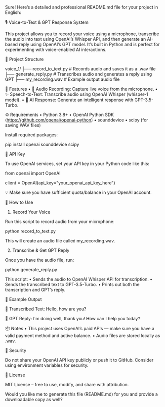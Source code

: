 Sure! Here’s a detailed and professional README.md file for your project in English:

🎙️ Voice-to-Text & GPT Response System

This project allows you to record your voice using a microphone, transcribe the audio into text using OpenAI’s Whisper API, and then generate an AI-based reply using OpenAI’s GPT model. It’s built in Python and is perfect for experimenting with voice-enabled AI interactions.

📁 Project Structure

voice_1/
├── record_to_text.py       # Records audio and saves it as a .wav file
├── generate_reply.py       # Transcribes audio and generates a reply using GPT
├── my_recording.wav        # Example output audio file

🧠 Features
 • 🎤 Audio Recording: Capture live voice from the microphone.
 • ✨ Speech-to-Text: Transcribe audio using OpenAI Whisper (whisper-1 model).
 • 🤖 AI Response: Generate an intelligent response with GPT-3.5-Turbo.

⚙️ Requirements
 • Python 3.8+
 • OpenAI Python SDK (https://github.com/openai/openai-python)
 • sounddevice
 • scipy (for saving WAV files)

Install required packages:

pip install openai sounddevice scipy

🔑 API Key

To use OpenAI services, set your API key in your Python code like this:

from openai import OpenAI

client = OpenAI(api_key="your_openai_api_key_here")

 💡 Make sure you have sufficient quota/balance in your OpenAI account.

📝 How to Use

1. Record Your Voice

Run this script to record audio from your microphone:

python record_to_text.py

This will create an audio file called my_recording.wav.

2. Transcribe & Get GPT Reply

Once you have the audio file, run:

python generate_reply.py

This script:
 • Sends the audio to OpenAI Whisper API for transcription.
 • Sends the transcribed text to GPT-3.5-Turbo.
 • Prints out both the transcription and GPT’s reply.

📌 Example Output

🎤 Transcribed Text:
Hello, how are you?

🤖 GPT Reply:
I'm doing well, thank you! How can I help you today?

📦 Notes
 • This project uses OpenAI’s paid APIs — make sure you have a valid payment method and active balance.
 • Audio files are stored locally as .wav.

🔐 Security

Do not share your OpenAI API key publicly or push it to GitHub. Consider using environment variables for security.

📜 License

MIT License – free to use, modify, and share with attribution.

Would you like me to generate this file (README.md) for you and provide a downloadable copy as well?

